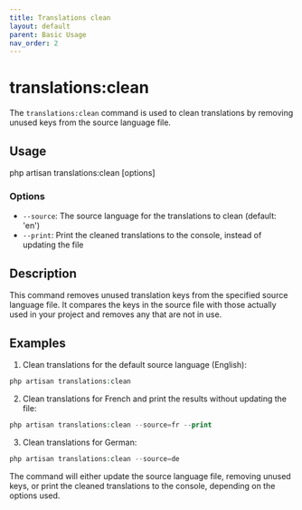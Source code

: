 ```yaml
---
title: Translations clean
layout: default
parent: Basic Usage
nav_order: 2
---
```


# translations:clean

The `translations:clean` command is used to clean translations by removing unused keys from the source language file.

## Usage

php artisan translations:clean [options]

### Options

- `--source`: The source language for the translations to clean (default: 'en')
- `--print`: Print the cleaned translations to the console, instead of updating the file

## Description

This command removes unused translation keys from the specified source language file. It compares the keys in the source file with those actually used in your project and removes any that are not in use.

## Examples

1. Clean translations for the default source language (English):
```php
php artisan translations:clean
```
2. Clean translations for French and print the results without updating the file:
```php
php artisan translations:clean --source=fr --print
```
3. Clean translations for German:
```php
php artisan translations:clean --source=de
```
The command will either update the source language file, removing unused keys, or print the cleaned translations to the console, depending on the options used.